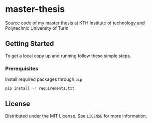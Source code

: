 <!-- ABOUT THE PROJECT -->
# master-thesis

Source code of my master thesis at KTH Institute of technology and Polytechnic University of Turin

<!-- ### Built With -->
<!--  -->
<!-- * []() -->
<!-- * []() -->
<!-- * []() -->
<!--  -->
<!--  -->

<!-- GETTING STARTED -->
## Getting Started

To get a local copy up and running follow these simple steps.

### Prerequisites

Install required packages through `pip` 
  ```sh
  pip install -r requirements.txt
  ```

<!-- ### Installation -->
<!--  -->
<!-- 1. Clone the repo -->
<!--    ```sh -->
<!--    git clone https://github.com/github_username/repo_name.git -->
<!--    ``` -->
<!-- 2. Install NPM packages -->
<!--    ```sh -->
<!--    npm install -->
<!--    ``` -->
<!--  -->


<!-- USAGE EXAMPLES -->
<!-- ## Usage -->
<!--  -->
<!-- Use this space to show useful examples of how a project can be used. Additional screenshots, code examples and demos work well in this space. You may also link to more resources. -->
<!--  -->
<!-- _For more examples, please refer to the [Documentation](https://example.com)_ -->
<!--  -->
<!--  -->

<!-- LICENSE -->
## License

Distributed under the MIT License. See `LICENSE` for more information.

<!-- ACKNOWLEDGEMENTS -->
<!-- ## Acknowledgements -->
<!--  -->
<!-- * []() -->
<!-- * []() -->
<!-- * []() -->
<!--  -->
<!--  -->


<!--  -->
<!-- [> MARKDOWN LINKS & IMAGES <] -->
<!-- [> https://www.markdownguide.org/basic-syntax/#reference-style-links <] -->
<!-- [contributors-shield]: https://img.shields.io/github/contributors/github_username/repo.svg?style=for-the-badge -->
<!-- [contributors-url]: https://github.com/github_username/repo/graphs/contributors -->
<!-- [forks-shield]: https://img.shields.io/github/forks/github_username/repo.svg?style=for-the-badge -->
<!-- [forks-url]: https://github.com/github_username/repo/network/members -->
<!-- [stars-shield]: https://img.shields.io/github/stars/github_username/repo.svg?style=for-the-badge -->
<!-- [stars-url]: https://github.com/github_username/repo/stargazers -->
<!-- [issues-shield]: https://img.shields.io/github/issues/github_username/repo.svg?style=for-the-badge -->
<!-- [issues-url]: https://github.com/github_username/repo/issues -->
<!-- [license-shield]: https://img.shields.io/github/license/github_username/repo.svg?style=for-the-badge -->
<!-- [license-url]: https://github.com/github_username/repo/blob/master/LICENSE.txt -->
<!-- [linkedin-shield]: https://img.shields.io/badge/-LinkedIn-black.svg?style=for-the-badge&logo=linkedin&colorB=555 -->
<!-- [linkedin-url]: https://linkedin.com/in/github_username -->
